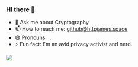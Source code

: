 ### Hi there 👋

- 💬 Ask me about Cryptography
- 📫 How to reach me: github@httpjames.space
- 😄 Pronouns: ...
- ⚡ Fun fact: I'm an avid privacy activist and nerd.

<img align="center" src="https://github-readme-stats.vercel.app/api/top-langs/?username=httpjamesm&theme=tokyonight" />
